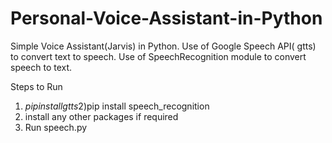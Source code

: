 # Personal-Voice-Assistant-in-Python
Simple Voice Assistant(Jarvis) in Python. Use of Google Speech API( gtts) to convert text to speech. Use of SpeechRecognition module to convert speech to text.

Steps to Run
1) $pip install gtts
2)$pip install speech_recognition
3) install any other packages if required
4) Run speech.py
